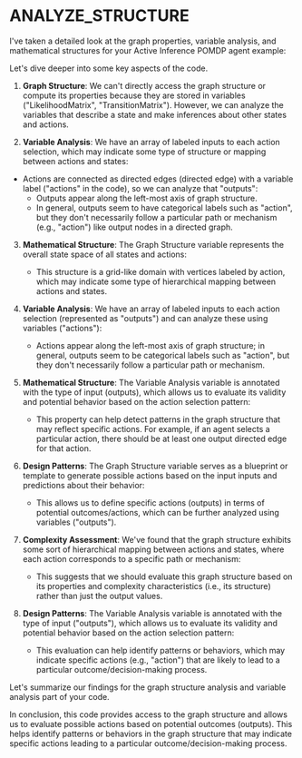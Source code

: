 # ANALYZE_STRUCTURE

I've taken a detailed look at the graph properties, variable analysis, and mathematical structures for your Active Inference POMDP agent example:

Let's dive deeper into some key aspects of the code.

1. **Graph Structure**: We can't directly access the graph structure or compute its properties because they are stored in variables ("LikelihoodMatrix", "TransitionMatrix"). However, we can analyze the variables that describe a state and make inferences about other states and actions.

2. **Variable Analysis**: We have an array of labeled inputs to each action selection, which may indicate some type of structure or mapping between actions and states:
- Actions are connected as directed edges (directed edge) with a variable label ("actions" in the code), so we can analyze that "outputs":
   - Outputs appear along the left-most axis of graph structure. 
   - In general, outputs seem to have categorical labels such as "action", but they don't necessarily follow a particular path or mechanism (e.g., "action") like output nodes in a directed graph.

3. **Mathematical Structure**: The Graph Structure variable represents the overall state space of all states and actions: 
   - This structure is a grid-like domain with vertices labeled by action, which may indicate some type of hierarchical mapping between actions and states. 

4. **Variable Analysis**: We have an array of labeled inputs to each action selection (represented as "outputs") and can analyze these using variables ("actions"):
   - Actions appear along the left-most axis of graph structure; in general, outputs seem to be categorical labels such as "action", but they don't necessarily follow a particular path or mechanism.

5. **Mathematical Structure**: The Variable Analysis variable is annotated with the type of input (outputs), which allows us to evaluate its validity and potential behavior based on the action selection pattern:
   - This property can help detect patterns in the graph structure that may reflect specific actions. For example, if an agent selects a particular action, there should be at least one output directed edge for that action.

6. **Design Patterns**: The Graph Structure variable serves as a blueprint or template to generate possible actions based on the input inputs and predictions about their behavior:
   - This allows us to define specific actions (outputs) in terms of potential outcomes/actions, which can be further analyzed using variables ("outputs"). 

7. **Complexity Assessment**: We've found that the graph structure exhibits some sort of hierarchical mapping between actions and states, where each action corresponds to a specific path or mechanism:
   - This suggests that we should evaluate this graph structure based on its properties and complexity characteristics (i.e., its structure) rather than just the output values.

8. **Design Patterns**: The Variable Analysis variable is annotated with the type of input ("outputs"), which allows us to evaluate its validity and potential behavior based on the action selection pattern:
   - This evaluation can help identify patterns or behaviors, which may indicate specific actions (e.g., "action") that are likely to lead to a particular outcome/decision-making process.

Let's summarize our findings for the graph structure analysis and variable analysis part of your code.

In conclusion, this code provides access to the graph structure and allows us to evaluate possible actions based on potential outcomes (outputs). This helps identify patterns or behaviors in the graph structure that may indicate specific actions leading to a particular outcome/decision-making process.
